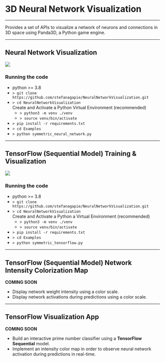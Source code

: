 # 3D Neural Network Visualization
***
Provides a set of APIs to visualize a network of neurons and connections in 3D space using Panda3D, a Python game engine.
***

## Neural Network Visualization
![](Examples/assets_neural_network/symmetric_neural_network.gif)

### Running the code

- python >= 3.8
- `> git clone https://github.com/stefanagapie/NeuralNetworkVisualization.git`
- `> cd NeuralNetworkVisualization` \
  Create and Activate a Python Virtual Environment (recommended)
    - `> python3 -m venv ./venv`
    - `> source venv/bin/activate`
- `> pip install -r requirements.txt`
- `> cd Examples`
- `> python symmetric_neural_network.py `

***

## TensorFlow (Sequential Model) Training & Visualization
![](Examples/assets_tensorflow/symmetric_tensorflow.gif)

### Running the code

- python >= 3.8
- `> git clone https://github.com/stefanagapie/NeuralNetworkVisualization.git`
- `> cd NeuralNetworkVisualization` \
  Create and Activate a Python a Virtual Environment (recommended)
    - `> python3 -m venv ./venv`
    - `> source venv/bin/activate`
- `> pip install -r requirements.txt`
- `> cd Examples`
- `> python symmetric_tensorflow.py `

***

## TensorFlow (Sequential Model) Network Intensity Colorization Map
**COMING SOON**
- Display network weight intensity using a color scale.
- Display network activations during predictions using a color scale.

***

## TensorFlow Visualization App
**COMING SOON**
- Build an interactive prime number classifier using a **TensorFlow Sequential** model.
- Implement an intensity color map in order to observe neural network activation during predictions in real-time.